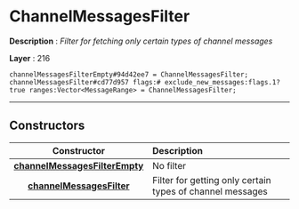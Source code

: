 # ChannelMessagesFilter

**Description** : *Filter for fetching only certain types of channel messages*

**Layer** : 216

```tl
channelMessagesFilterEmpty#94d42ee7 = ChannelMessagesFilter;
channelMessagesFilter#cd77d957 flags:# exclude_new_messages:flags.1?true ranges:Vector<MessageRange> = ChannelMessagesFilter;
```

---

## Constructors

| Constructor | Description |
| :---: | :--- |
| [**channelMessagesFilterEmpty**](constructor/channelMessagesFilterEmpty) | No filter |
| [**channelMessagesFilter**](constructor/channelMessagesFilter) | Filter for getting only certain types of channel messages |